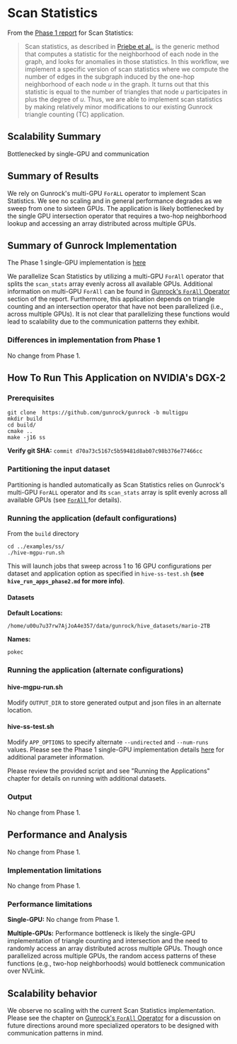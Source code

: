 # Scan Statistics

From the [Phase 1 report](https://gunrock.github.io/docs/#/hive/hive_scan_statistics) for Scan Statistics:

> Scan statistics, as described in [Priebe et al.](http://www.cis.jhu.edu/~parky/CEP-Publications/PCMP-CMOT2005.pdf), is the generic method that computes a statistic for the neighborhood of each node in the graph, and looks for anomalies in those statistics. In this workflow, we implement a specific version of scan statistics where we compute the number of edges in the subgraph induced by the one-hop neighborhood of each node $u$ in the graph. It turns out that this statistic is equal to the number of triangles that node $u$ participates in plus the degree of $u$. Thus, we are able to implement scan statistics by making relatively minor modifications to our existing Gunrock triangle counting (TC) application.

## Scalability Summary

Bottlenecked by single-GPU and communication

## Summary of Results

We rely on Gunrock's multi-GPU `ForALL` operator to implement Scan Statistics. We see no scaling and in general performance degrades as we sweep from one to sixteen GPUs. The application is likely bottlenecked by the single GPU intersection operator that requires a two-hop neighborhood lookup and accessing an array distributed across multiple GPUs.

## Summary of Gunrock Implementation

The Phase 1 single-GPU implementation is [here](https://gunrock.github.io/docs/#/hive/hive_scan_statistics)


We parallelize Scan Statistics by utilizing a multi-GPU `ForAll` operator that splits the `scan_stats` array evenly across all available GPUs. Additional information on multi-GPU `ForAll` can be found in [Gunrock's `ForAll` Operator](#gunrocks-forall-operator) section of the report. Furthermore, this application depends on triangle counting and an intersection operator that have not been parallelized (i.e., across multiple GPUs). It is not clear that parallelizing these functions would lead to scalability due to the communication patterns they exhibit.

### Differences in implementation from Phase 1

No change from Phase 1.

## How To Run This Application on NVIDIA's DGX-2

### Prerequisites
```
git clone  https://github.com/gunrock/gunrock -b multigpu
mkdir build
cd build/
cmake ..
make -j16 ss
```
**Verify git SHA:** `commit d70a73c5167c5b59481d8ab07c98b376e77466cc`

### Partitioning the input dataset

Partitioning is handled automatically as Scan Statistics relies on Gunrock's multi-GPU `ForALL` operator and its `scan_stats` array is split evenly across all available GPUs (see [`ForAll` ](#gunrocks-forall-operator) for details).

### Running the application (default configurations)

From the `build` directory

```
cd ../examples/ss/
./hive-mgpu-run.sh
```

This will launch jobs that sweep across 1 to 16 GPU configurations per dataset and application option as specified in `hive-ss-test.sh` **(see `hive_run_apps_phase2.md` for more info)**.


#### Datasets
**Default Locations:**

```
/home/u00u7u37rw7AjJoA4e357/data/gunrock/hive_datasets/mario-2TB
```

**Names:**

```
pokec
```

### Running the application (alternate configurations)

#### hive-mgpu-run.sh


Modify `OUTPUT_DIR` to store generated output and json files in an alternate location.

#### hive-ss-test.sh

Modify `APP_OPTIONS` to specify alternate `--undirected` and `--num-runs` values.  Please see the Phase 1 single-GPU implementation details [here](https://gunrock.github.io/docs/#/hive/hive_scan_statistics) for additional parameter information.

Please review the provided script and see "Running the Applications" chapter for details on running with additional datasets.

### Output

No change from Phase 1.

## Performance and Analysis

No change from Phase 1.


### Implementation limitations

No change from Phase 1.


### Performance limitations

**Single-GPU:** No change from Phase 1.

**Multiple-GPUs:** Performance bottleneck is likely the single-GPU implementation of triangle counting and intersection and the need to randomly access an array distributed across multiple GPUs. Though once parallelized across multiple GPUs, the random access patterns of these functions (e.g., two-hop neighborhoods) would bottleneck communication over NVLink.

## Scalability behavior

We observe no scaling with the current Scan Statistics implementation. Please see the chapter on [Gunrock's `ForAll` Operator](#gunrocks-forall-operator) for a discussion on future directions around more specialized operators to be designed with communication patterns in mind.
